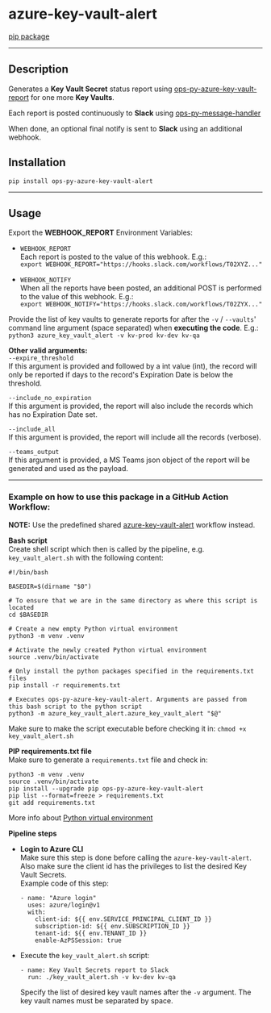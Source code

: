 # azure-key-vault-alert
[pip package](https://pypi.org/project/ops-py-azure-key-vault-alert)

---

## Description
Generates a **Key Vault Secret** status report using 
[ops-py-azure-key-vault-report](https://pypi.org/project/ops-py-azure-key-vault-report)
for one more **Key Vaults**.

Each report is posted continuously to **Slack** using
[ops-py-message-handler](https://pypi.org/project/ops-py-message-handler/)

When done, an optional final notify is sent to **Slack** using an additional webhook.

## Installation
`pip install ops-py-azure-key-vault-alert`

---

## Usage
Export the **WEBHOOK_REPORT** Environment Variables:
  - `WEBHOOK_REPORT`  
    Each report is posted to the value of this webhook. E.g.:  
    `export WEBHOOK_REPORT="https://hooks.slack.com/workflows/T02XYZ..."`


  - `WEBHOOK_NOTIFY`  
    When all the reports have been posted, an additional POST is performed to the value of this webhook. E.g.:  
    `export WEBHOOK_NOTIFY="https://hooks.slack.com/workflows/T02ZYX..."`


Provide the list of key vaults to generate reports for after the `-v` / `--vaults`'  
command line argument (space separated) when **executing the code**. E.g.:   
`python3 azure_key_vault_alert -v kv-prod kv-dev kv-qa`

**Other valid arguments:**   
`--expire_threshold`     
If this argument is provided and followed by a int value (int),
the record will only be reported if days to the record's Expiration Date is below the threshold.

`--include_no_expiration`   
If this argument is provided, the report will also include the records which has no Expiration Date set.

`--include_all`  
If this argument is provided, the report will include all the records (verbose).

`--teams_output`  
If this argument is provided, a MS Teams json object of the report will be generated and used as the payload.

---

### Example on how to use this package in a GitHub Action Workflow:
**NOTE:** Use the predefined shared [azure-key-vault-alert](..%2F..%2F..%2Fdocs%2Fworkflows%2Fazure-key-vault-alert.md) workflow instead.

**Bash script**  
Create shell script which then is called by the pipeline, e.g. `key_vault_alert.sh` with the following content:
```
#!/bin/bash

BASEDIR=$(dirname "$0")

# To ensure that we are in the same directory as where this script is located
cd $BASEDIR

# Create a new empty Python virtual environment
python3 -m venv .venv

# Activate the newly created Python virtual environment
source .venv/bin/activate

# Only install the python packages specified in the requirements.txt files
pip install -r requirements.txt

# Executes ops-py-azure-key-vault-alert. Arguments are passed from this bash script to the python script
python3 -m azure_key_vault_alert.azure_key_vault_alert "$@"
```
Make sure to make the script executable before checking it in: `chmod +x key_vault_alert.sh`

**PIP requirements.txt file**  
Make sure to generate a `requirements.txt` file and check in:
```
python3 -m venv .venv
source .venv/bin/activate
pip install --upgrade pip ops-py-azure-key-vault-alert
pip list --format=freeze > requirements.txt
git add requirements.txt 
```
More info about [Python virtual environment](https://github.com/equinor/ops-py/tree/main/tools)


**Pipeline steps**

- **Login to Azure CLI**  
  Make sure this step is done before calling the `azure-key-vault-alert`. Also make sure the client id has the privileges to list the desired Key Vault Secrets.  
  Example code of this step:
  ```
  - name: "Azure login"
    uses: azure/login@v1
    with:
      client-id: ${{ env.SERVICE_PRINCIPAL_CLIENT_ID }}
      subscription-id: ${{ env.SUBSCRIPTION_ID }}
      tenant-id: ${{ env.TENANT_ID }}
      enable-AzPSSession: true
  ```

- Execute the `key_vault_alert.sh` script:
  ```
  - name: Key Vault Secrets report to Slack
    run: ./key_vault_alert.sh -v kv-dev kv-qa
  ```
  Specify the list of desired key vault names after the `-v` argument. The key vault names must be separated by space.
